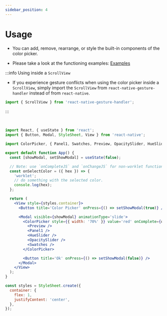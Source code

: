 ```yaml
---
sidebar_position: 4
---
```


# Usage

- You can add, remove, rearrange, or style the built-in components of the color picker.

- Please take a look at the functioning examples: [Examples](./Examples)

:::info
Using inside a `ScrollView`

- If you experience gesture conflicts when using the color picker inside a `ScrollView`, simply import the `ScrollView` from `react-native-gesture-handler` instead of from `react-native`.

```ts
import { ScrollView } from 'react-native-gesture-handler';
```

:::

<br/>

```jsx
import React, { useState } from 'react';
import { Button, Modal, StyleSheet, View } from 'react-native';

import ColorPicker, { Panel1, Swatches, Preview, OpacitySlider, HueSlider } from 'reanimated-color-picker';

export default function App() {
  const [showModal, setShowModal] = useState(false);

  // Note: use `onCompleteJS` and `onChangeJS` for non-worklet functions
  const onSelectColor = ({ hex }) => {
    'worklet';
    // do something with the selected color.
    console.log(hex);
  };

  return (
    <View style={styles.container}>
      <Button title='Color Picker' onPress={() => setShowModal(true)} />

      <Modal visible={showModal} animationType='slide'>
        <ColorPicker style={{ width: '70%' }} value='red' onComplete={onSelectColor}>
          <Preview />
          <Panel1 />
          <HueSlider />
          <OpacitySlider />
          <Swatches />
        </ColorPicker>

        <Button title='Ok' onPress={() => setShowModal(false)} />
      </Modal>
    </View>
  );
}

const styles = StyleSheet.create({
  container: {
    flex: 1,
    justifyContent: 'center',
  },
});
```
